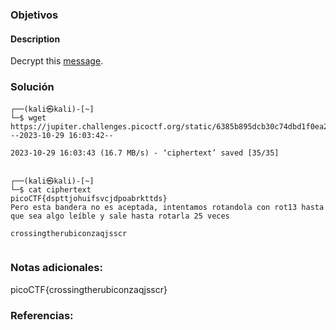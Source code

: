 ### Objetivos 

#### Description

Decrypt this [message](https://jupiter.challenges.picoctf.org/static/6385b895dcb30c74dbd1f0ea271e3563/ciphertext).

### Solución 

```
┌──(kali㉿kali)-[~]
└─$ wget https://jupiter.challenges.picoctf.org/static/6385b895dcb30c74dbd1f0ea271e3563/ciphertext
--2023-10-29 16:03:42--      

2023-10-29 16:03:43 (16.7 MB/s) - ‘ciphertext’ saved [35/35]

                                                                                                                    
┌──(kali㉿kali)-[~]
└─$ cat ciphertext 
picoCTF{dspttjohuifsvcjdpoabrkttds}           
Pero esta bandera no es aceptada, intentamos rotandola con rot13 hasta que sea algo leíble y sale hasta rotarla 25 veces 

crossingtherubiconzaqjsscr


```

### Notas adicionales:

picoCTF{crossingtherubiconzaqjsscr}

### Referencias: